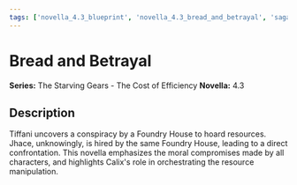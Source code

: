 ```yaml
---
tags: ['novella_4.3_blueprint', 'novella_4.3_bread_and_betrayal', 'saga_outline', 'series_4_the_starving_gears___the_cost_of_efficiency']
---
```


# Bread and Betrayal

**Series:** The Starving Gears - The Cost of Efficiency
**Novella:** 4.3

## Description

Tiffani uncovers a conspiracy by a Foundry House to hoard resources. Jhace, unknowingly, is hired by the same Foundry House, leading to a direct confrontation. This novella emphasizes the moral compromises made by all characters, and highlights Calix's role in orchestrating the resource manipulation.
